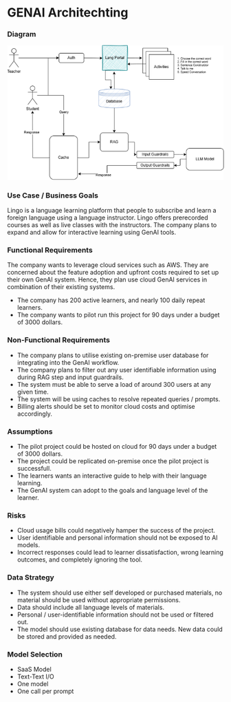 # GENAI Architechting

### Diagram
![](./GenAI-Arch.png?raw=true)

### Use Case / Business Goals
Lingo is a language learning platform that people to subscribe and learn a foreign language using a language instructor. Lingo offers prerecorded courses as well as live classes with the instructors. 
The company plans to expand and allow for interactive learning using GenAI tools.

### Functional Requirements
The company wants to leverage cloud services such as AWS. They are concerned about the feature adoption and upfront costs required to set up their own GenAI system. Hence, they plan use cloud GenAI services in combination of their existing systems. 

- The company has 200 active learners, and nearly 100 daily repeat learners. 
- The company wants to pilot run this project for 90 days under a budget of 3000 dollars. 

### Non-Functional Requirements
- The company plans to utilise existing on-premise user database for integrating into the GenAI workflow. 
- The company plans to filter out any user identifiable information using during RAG step and input guardrails. 
- The system must be able to serve a load of around 300 users at any given time. 
- The system will be using caches to resolve repeated queries / prompts.  
- Billing alerts should be set to monitor cloud costs and optimise accordingly.

### Assumptions
- The pilot project could be hosted on cloud for 90 days under a budget of 3000 dollars.
- The project could be replicated on-premise once the pilot project is successfull.
- The learners wants an interactive guide to help with their language learning.
- The GenAI system can adopt to the goals and language level of the learner.  

### Risks
- Cloud usage bills could negatively hamper the success of the project. 
- User identifiable and personal information should not be exposed to AI models.
- Incorrect responses could lead to learner dissatisfaction, wrong learning outcomes, and completely ignoring the tool.

### Data Strategy
- The system should use either self developed or purchased materials, no material should be used without appropriate permissions.
- Data should include all language levels of materials.
- Personal / user-identifiable information should not be used or filtered out.
- The model should use existing database for data needs. New data could be stored and provided as needed.  

### Model Selection
- SaaS Model
- Text-Text I/O
- One model 
- One call per prompt